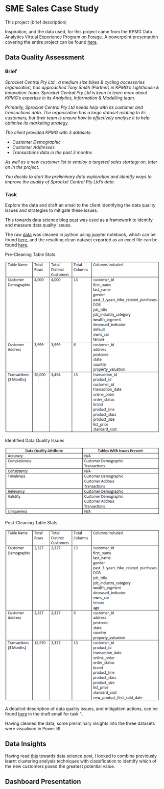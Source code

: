 # SME Sales Case Study

This project (brief description)

Inspiration, and the data used, for this project came from the KPMG Data Analytics Virtual Experience Program on [Forage](https://www.theforage.com/virtual-internships/theme/m7W4GMqeT3bh9Nb2c/KPMG-Data-Analytics-Virtual-Internship?ref=oiP3eujQmJmMY5YfG). A powerpoint presentation covering the entire project can be found [here](https://github.com/Dejean97/SME_Sales_Case_Study/blob/73cf16fb2b729338cefbb498ae9d5b5ad51fd44d/Sprocket%20Central%20Ltd.pptx).

## Data Quality Assessment

### Brief

*Sprocket Central Pty Ltd , a medium size bikes & cycling accessories organisation, has approached Tony Smith (Partner) in KPMG’s Lighthouse & Innovation Team. Sprocket Central Pty Ltd  is keen to learn more about KPMG’s expertise in its Analytics, Information & Modelling team.*

*Primarily, Sprocket Central Pty Ltd needs help with its customer and transactions data. The organisation has a large dataset relating to its customers, but their team is unsure how to effectively analyse it to help optimise its marketing strategy.*

*The client provided KPMG with 3 datasets:*

- *Customer Demographic*
- *Customer Addresses*
- *Transactions data in the past 3 months*

*As well as a new customer list to employ a targeted sales startegy on, later on in the project.*

*You decide to start the preliminary data exploration and identify ways to improve the quality of Sprocket Central Pty Ltd’s data.*

### Task
Explore the data and draft an email to the client identifying the data quality issues and strategies to mitigate these issues.

This towards data science blog [post](https://towardsdatascience.com/the-six-dimensions-of-data-quality-and-how-to-deal-with-them-bdcf9a3dba71) was used as a framework to identify and measure data quality issues.

The raw [data](https://github.com/Dejean97/SME_Sales_Case_Study/blob/5b6dd3650e13e097ae742323e7f35f9a7e2ee9c4/Task%201/raw_data_for_cleaning.xlsx) was cleaned in python using jupyter notebook, which can be found [here](https://github.com/Dejean97/SME_Sales_Case_Study/blob/5b6dd3650e13e097ae742323e7f35f9a7e2ee9c4/Task%201/Data%20Cleaning.ipynb), and the resulting clean dataset exported as an excel file can be found [here](https://github.com/Dejean97/SME_Sales_Case_Study/blob/5b6dd3650e13e097ae742323e7f35f9a7e2ee9c4/Task%201/Sprocket%20Central%20Pty%20Ltd%20Clean.xlsx).

Pre-Cleaning Table Stats

![Pre-Cleaning Table Stats](https://github.com/Dejean97/SME_Sales_Case_Study/blob/8c7f4be3b954c8489b34c873aec1867235a24b6b/Task%201/Pre-Cleaning%20Table%20Stats.png)

Identified Data Quality Issues

![Identified Data Quality Issues](https://github.com/Dejean97/SME_Sales_Case_Study/blob/73cf16fb2b729338cefbb498ae9d5b5ad51fd44d/Task%201/Identified%20Data%20Quality%20Issues.png)

Post-Cleaning Table Stats

![Post-Cleaning Table Stats](https://github.com/Dejean97/SME_Sales_Case_Study/blob/73cf16fb2b729338cefbb498ae9d5b5ad51fd44d/Task%201/Post-Cleaning%20Table%20Stats.png)

A detailed description of data quality issues, and mitigatiion actions, can be found [here](https://github.com/Dejean97/SME_Sales_Case_Study/blob/73cf16fb2b729338cefbb498ae9d5b5ad51fd44d/Task%201/Draft%20Email%20Task%201.pdf) in the draft email for task 1.

Having cleaned the data, some preliminary insights into the three datasets were visualised in Power BI.

## Data Insights

Having read [this](https://towardsdatascience.com/cluster-then-predict-for-classification-tasks-142fdfdc87d6) towards data science post, I looked to combine previously learnt clustering analysis techniques with classification to identify which of the new customers posed the greatest potential value.

## Dashboard Presentation
